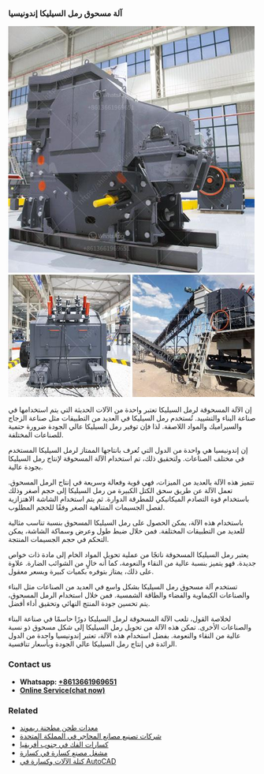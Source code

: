 <h3>آلة مسحوق رمل السيليكا إندونيسيا</h3><img src='1701746421.jpg' alt=''><p>إن الآلة المسحوقة لرمل السيليكا تعتبر واحدة من الآلات الحديثة التي يتم استخدامها في صناعة البناء والتشييد. تُستخدم رمل السيليكا في العديد من التطبيقات مثل صناعة الزجاج والسيراميك والمواد اللاصقة. لذا فإن توفير رمل السيليكا عالي الجودة ضرورة حتمية للصناعات المختلفة.</p><p>إن إندونيسيا هي واحدة من الدول التي تُعرف بانتاجها الممتاز لرمل السيليكا المستخدم في مختلف الصناعات. ولتحقيق ذلك، تم استخدام الآلة المسحوقة لإنتاج رمل السيليكا بجودة عالية.</p><p>تتميز هذه الآلة بالعديد من الميزات، فهي قوية وفعالة وسريعة في إنتاج الرمل المسحوق. تعمل الآلة عن طريق سحق الكتل الكبيرة من رمل السيليكا إلى حجم أصغر وذلك باستخدام قوة التصادم الميكانيكي للمطرقة الدوارة. ثم يتم استخدام الشاشة الاهتزازية لفصل الجسيمات المتناهية الصغر وفقًا للحجم المطلوب.</p><p>باستخدام هذه الآلة، يمكن الحصول على رمل السيليكا المسحوق بنسبة تناسب مثالية للعديد من التطبيقات المختلفة. فمن خلال ضبط طول وعرض وسماكة الشاشة، يمكن التحكم في حجم الجسيمات المنتجة.</p><p>يعتبر رمل السيليكا المسحوقة ناتجًا من عملية تحويل المواد الخام إلى مادة ذات خواص جديدة. فهو يتميز بنسبة عالية من النقاء والنعومة، كما أنه خالٍ من الشوائب الضارة. علاوة على ذلك، يمتاز بتوفره بكميات كبيرة وبسعر معقول.</p><p>تستخدم آلة مسحوق رمل السيليكا بشكل واسع في العديد من الصناعات مثل البناء والصناعات الكيماوية والفضاء والطاقة الشمسية. فمن خلال استخدام الرمل المسحوق، يتم تحسين جودة المنتج النهائي وتحقيق أداء أفضل.</p><p>لخلاصة القول، تلعب الآلة المسحوقة لرمل السيليكا دورًا حاسمًا في صناعة البناء والصناعات الأخرى. تمكن هذه الآلة من تحويل رمل السيليكا إلى شكل مسحوق ذو نسبة عالية من النقاء والنعومة. بفضل استخدام هذه الآلة، تعتبر إندونيسيا واحدة من الدول الرائدة في إنتاج رمل السيليكا عالي الجودة وبأسعار تنافسية.</p><h3>Contact us</h3><ul><li><strong>Whatsapp:&nbsp;<a href="https://wa.me/8613661969651">+8613661969651</a></strong></li><li><a href="https://swt.shibang-china.com/?git&amp;zhl&amp;آلة مسحوق رمل السيليكا إندونيسيا"><strong>Online Service(chat now)</strong></a></li></ul><h3>Related</h3><ul><li><a href='معدات طحن مطحنة ريموند.md'>معدات طحن مطحنة ريموند</a></li><li><a href='شركات تصنيع مصانع المحاجر في المملكة المتحدة.md'>شركات تصنيع مصانع المحاجر في المملكة المتحدة</a></li><li><a href='كسارات الفك في جنوب أفريقيا.md'>كسارات الفك في جنوب أفريقيا</a></li><li><a href='مشغل مصنع كسارة في كسارة.md'>مشغل مصنع كسارة في كسارة</a></li><li><a href='كتلة الآلات وكسارة في AutoCAD.md'>كتلة الآلات وكسارة في AutoCAD</a></li></ul>